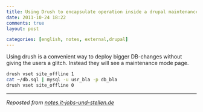 ```yaml
---
title: Using Drush to encapsulate operation inside a drupal maintenance mode
date: 2011-10-24 18:22
comments: true
layout: post

categories: [english, notes, external,drupal]
---
```

 Using drush is a convenient way to deploy bigger DB-changes without giving the users a glitch. Instead they will see a maintenance mode page.

```bash
drush vset site_offline 1
cat ~/db.sql | mysql -u usr_bla -p db_bla
drush vset site_offline 0
```



---
<i>Reposted from <a href='http://notes.it-jobs-und-stellen.de/notes/17' rel='canonical'>notes.it-jobs-und-stellen.de</a></i>
